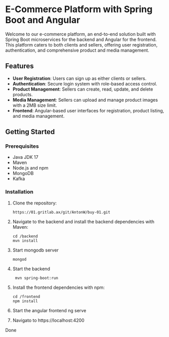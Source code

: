 # E-Commerce Platform with Spring Boot and Angular

Welcome to our e-commerce platform, an end-to-end solution built with Spring Boot microservices for the backend and Angular for the frontend. This platform caters to both clients and sellers, offering user registration, authentication, and comprehensive product and media management.

## Features

- **User Registration**: Users can sign up as either clients or sellers.
- **Authentication**: Secure login system with role-based access control.
- **Product Management**: Sellers can create, read, update, and delete products.
- **Media Management**: Sellers can upload and manage product images with a 2MB size limit.
- **Frontend**: Angular-based user interfaces for registration, product listing, and media management.

## Getting Started

### Prerequisites

- Java JDK 17
- Maven
- Node.js and npm
- MongoDB
- Kafka

### Installation

1. Clone the repository:

   ```shell
   https://01.gritlab.ax/git/AntonW/buy-01.git
   ```

2. Navigate to the backend and install the backend dependencies with Maven:
   ```shell
   cd /backend
   mvn install
   ```
3. Start mongodb server
    ```shell
    mongod
    ```

4. Start the backend
   ```shell
    mvn spring-boot:run
   ```
5. Install the frontend dependencies with npm:
   ```shell
   cd /frontend
   npm install
   ```
6. Start the angular frontend
    ng serve

7. Navigato to https://localhost:4200

Done 
